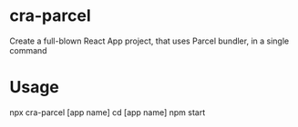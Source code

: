# cra-parcel

Create a full-blown React App project, that uses Parcel bundler, in a single command

# Usage

npx cra-parcel [app name]
cd [app name]
npm start

